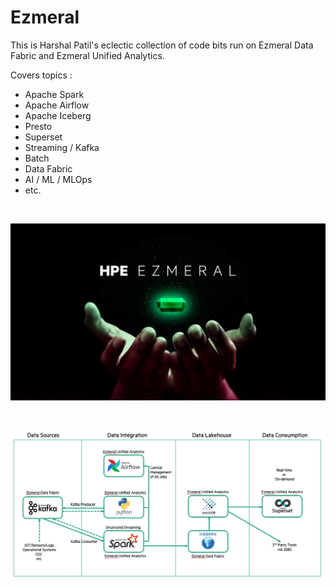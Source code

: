 # Ezmeral

This is Harshal Patil's eclectic collection of code bits run on Ezmeral Data Fabric and Ezmeral Unified Analytics.

Covers topics :

* Apache Spark
* Apache Airflow
* Apache Iceberg
* Presto
* Superset
* Streaming / Kafka
* Batch
* Data Fabric 
* AI / ML / MLOps
* etc.

<br>

![Ezmeral](images/hpe-ezmeral.png)

<br>

![Ezmeral](images/UA_Lakehouse_Streaming1.jpg)